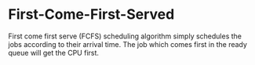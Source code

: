 # First-Come-First-Served
First come first serve (FCFS) scheduling algorithm simply schedules the jobs according to their arrival time. The job which comes first in the ready queue will get the CPU first.
